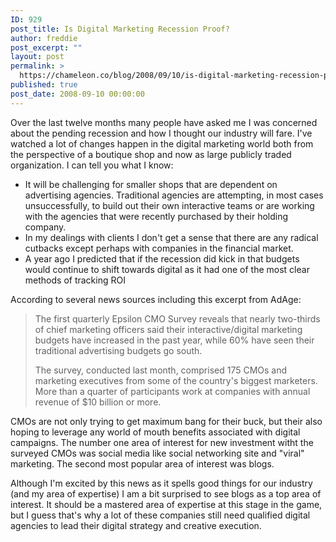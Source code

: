 ```yaml
---
ID: 929
post_title: Is Digital Marketing Recession Proof?
author: freddie
post_excerpt: ""
layout: post
permalink: >
  https://chameleon.co/blog/2008/09/10/is-digital-marketing-recession-proof/
published: true
post_date: 2008-09-10 00:00:00
---
```

Over the last twelve months many people have asked me I was concerned about the pending recession and how I thought our industry will fare. I've watched a lot of changes happen in the digital marketing world both from the perspective of a boutique shop and now as large publicly traded organization. I can tell you what I know:
<ul>
 	<li>It will be challenging for smaller shops that are dependent on advertising agencies. Traditional agencies are attempting, in most cases unsuccessfully, to build out their own interactive teams or are working with the agencies that were recently purchased by their holding company.</li>
 	<li>In my dealings with clients I don't get a sense that there are any radical cutbacks except perhaps with companies in the financial market.</li>
 	<li>A year ago I predicted that if the recession did kick in that budgets would continue to shift towards digital as it had one of the most clear methods of tracking ROI</li>
</ul>
<!--more-->

According to several news sources including this excerpt from AdAge:
<blockquote>The first quarterly Epsilon CMO Survey reveals that nearly two-thirds of chief marketing officers said their interactive/digital marketing budgets have increased in the past year, while 60% have seen their traditional advertising budgets go south.

The survey, conducted last month, comprised 175 CMOs and marketing executives from some of the country's biggest marketers. More than a quarter of participants work at companies with annual revenue of $10 billion or more.</blockquote>
CMOs are not only trying to get maximum bang for their buck, but their also hoping to leverage any world of mouth benefits associated with digital campaigns. The number one area of interest for new investment witht the surveyed CMOs was social media like social networking site and "viral" marketing. The second most popular area of interest was blogs.

Although I'm excited by this news as it spells good things for our industry (and my area of expertise) I am a bit surprised to see blogs as a top area of interest. It should be a mastered area of expertise at this stage in the game, but I guess that's why a lot of these companies still need qualified digital agencies to lead their digital strategy and creative execution.